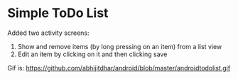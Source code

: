 # Simple ToDo List

Added two activity screens:

1. Show and remove items (by long pressing on an item) from a list view
2. Edit an item by clicking on it and then clicking save


Gif is: https://github.com/abhijitdhar/android/blob/master/androidtodolist.gif

